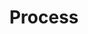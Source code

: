 ---
layout: project
title: Process
category: folio
type: print
thumb: process_lg_thumb.jpg
colors: [2C9CB0, 996E4E, EEEEEE]
images: [process_0.jpg, process_1.jpg, process_2.jpg, process_3.jpg]
---